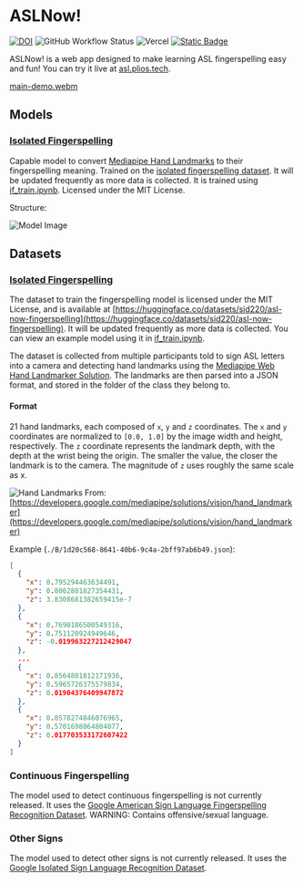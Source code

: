 # ASLNow!

[![DOI](https://img.shields.io/badge/10.57967%2Fhf%2F1516-doi?label=model%20doi&color=blue)](https://doi.org/10.57967/hf/1516) ![GitHub Workflow Status](https://img.shields.io/github/actions/workflow/status/Sid220/asl-now/playwright.yml?logo=github&label=Tests) ![Vercel](https://vercelbadge.vercel.app/api/sid220/asl-now) [![Static Badge](https://img.shields.io/badge/Dataset-HuggingFace?label=HuggingFace)](https://huggingface.co/datasets/sid220/asl-now-fingerspelling)

ASLNow! is a web app designed to make learning ASL fingerspelling easy and fun! You can try it live
at [asl.plios.tech](https://asl.plios.tech/).

[main-demo.webm](https://github.com/Sid220/asl-now/assets/74916637/39410f98-67c5-4983-9b49-dbd0e1cf0e85)

## Models

### [Isolated Fingerspelling](https://huggingface.co/sid220/asl-now-fingerspelling)

Capable model to convert [Mediapipe Hand Landmarks](#format) to their fingerspelling meaning. Trained on the [isolated fingerspelling dataset](#isolated-fingerspelling-1). It will be updated frequently as more data is collected. It is trained using [if_train.ipynb](https://github.com/Sid220/asl-now/blob/main/ml/if_train.ipynb). Licensed under the MIT License.

Structure:

![Model Image](https://huggingface.co/sid220/asl-now-fingerspelling/resolve/main/images/plotted_model.png)

## Datasets

### [Isolated Fingerspelling](https://huggingface.co/datasets/sid220/asl-now-fingerspelling)

The dataset to train the fingerspelling model is licensed under the MIT License, and is available
at [https://huggingface.co/datasets/sid220/asl-now-fingerspelling](https://huggingface.co/datasets/sid220/asl-now-fingerspelling).
It will be updated frequently as more data is collected. You can view an example model using it in [if_train.ipynb](https://github.com/Sid220/asl-now/blob/main/ml/if_train.ipynb).

The dataset is collected from multiple participants told to sign ASL letters into a camera and detecting hand landmarks
using
the [Mediapipe Web Hand Landmarker Solution](https://developers.google.com/mediapipe/solutions/vision/hand_landmarker/web_js).
The landmarks are then parsed into a JSON format, and stored in the folder of the class they belong to.

#### Format

21 hand landmarks, each composed of `x`, `y` and `z` coordinates. The `x` and `y` coordinates are normalized
to `[0.0, 1.0]` by the
image width and height, respectively. The `z` coordinate represents the landmark depth, with the depth at the wrist
being
the origin. The smaller the value, the closer the landmark is to the camera. The magnitude of `z` uses roughly the same
scale as x.

![Hand Landmarks](https://developers.google.com/static/mediapipe/images/solutions/hand-landmarks.png)
From: [https://developers.google.com/mediapipe/solutions/vision/hand_landmarker](https://developers.google.com/mediapipe/solutions/vision/hand_landmarker)

Example (`./B/1d20c568-8641-40b6-9c4a-2bff97ab6b49.json`):

```json
[
  {
    "x": 0.795294463634491,
    "y": 0.8062881827354431,
    "z": 3.8308681382659415e-7
  },
  {
    "x": 0.7690186500549316,
    "y": 0.751120924949646,
    "z": -0.019963227212429047
  },
  ...
  {
    "x": 0.8564801812171936,
    "y": 0.5965726375579834,
    "z": 0.01904376409947872
  },
  {
    "x": 0.8578274846076965,
    "y": 0.5701698064804077,
    "z": 0.017703533172607422
  }
]
```

### Continuous Fingerspelling

The model used to detect continuous fingerspelling is not currently released. It uses
the [Google American Sign Language Fingerspelling Recognition Dataset](https://www.kaggle.com/competitions/asl-fingerspelling).
WARNING: Contains offensive/sexual language.

### Other Signs

The model used to detect other signs is not currently released. It uses
the [Google Isolated Sign Language Recognition Dataset](https://www.kaggle.com/competitions/asl-signs).
